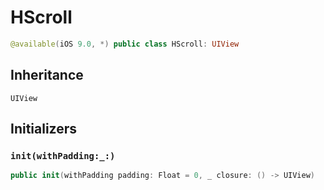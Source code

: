 # HScroll

``` swift
@available(iOS 9.0, *) public class HScroll: UIView
```

## Inheritance

`UIView`

## Initializers

### `init(withPadding:_:)`

``` swift
public init(withPadding padding: Float = 0, _ closure: () -> UIView)
```
